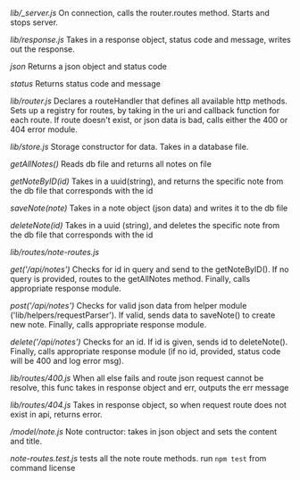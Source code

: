 
*lib/_server.js*  On connection, calls the router.routes method. Starts and stops server.

*lib/response.js* Takes in a response object, status code and message, writes out the response.

 _json_ Returns a json object and status code

 _status_ Returns status code and message

*lib/router.js* Declares a routeHandler that defines all available http methods. Sets up a registry for routes, by taking in the uri and callback function for each route.  If route doesn't exist, or json data is bad, calls either the 400 or 404 error module.

*lib/store.js* Storage constructor for data. Takes in a database file.

  _getAllNotes()_  Reads db file and returns all notes on file

  _getNoteByID(id)_  Takes in a uuid(string), and returns the specific note from the db file that corresponds with the id

  _saveNote(note)_  Takes in a note object (json data) and writes it to the db file

  _deleteNote(id)_ Takes in a uuid (string), and deletes the specific note from the db file that corresponds with the id


*lib/routes/note-routes.js*

  _get('/api/notes')_  Checks for id in query and send to the getNoteByID(). If no query is provided, routes to the getAllNotes method. Finally, calls appropriate response module.

  _post('/api/notes')_ Checks for valid json data from helper module ('lib/helpers/requestParser'). If valid, sends data to saveNote() to create new note. Finally, calls appropriate response module.

  _delete('/api/notes')_ Checks for an id. If id is given, sends id to deleteNote(). Finally, calls appropriate response module (if no id, provided, status code will be 400 and log error msg).

*lib/routes/400.js*  When all else fails and route json request cannot be resolve, this func takes in response object and err, outputs the err message

*lib/routes/404.js*  Takes in response object, so when request route does not exist in api, returns error.

*/model/note.js* Note contructor: takes in json object and sets the content and title.

*note-routes.test.js* tests all the note route methods. run `npm test` from command license
